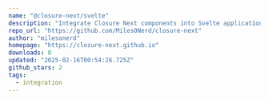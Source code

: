 ```yaml
---
name: "@closure-next/svelte"
description: "Integrate Closure Next components into Svelte applications."
repo_url: "https://github.com/MilesONerd/closure-next"
author: "milesonerd"
homepage: "https://closure-next.github.io"
downloads: 8
updated: "2025-02-16T00:54:26.725Z"
github_stars: 2
tags: 
  - integration
---
```

